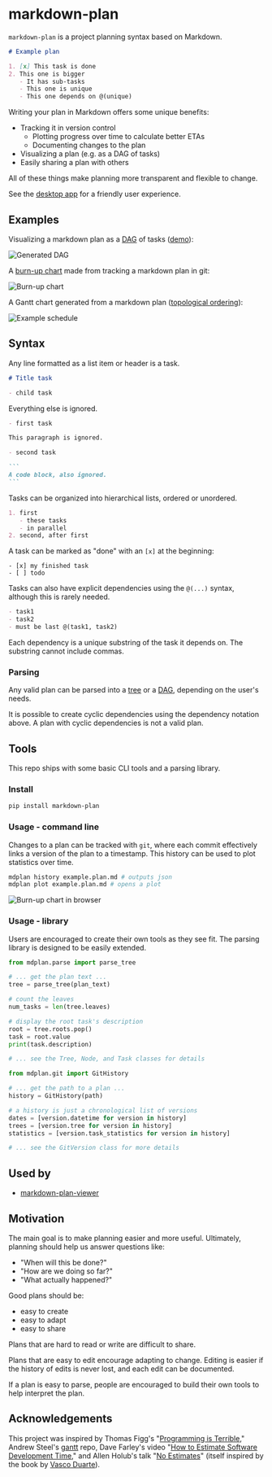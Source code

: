 # markdown-plan

`markdown-plan` is a project planning syntax based on Markdown.

```md
# Example plan

1. [x] This task is done
2. This one is bigger
   - It has sub-tasks
   - This one is unique
   - This one depends on @(unique)
```

Writing your plan in Markdown offers some unique benefits:

- Tracking it in version control
  - Plotting progress over time to calculate better ETAs
  - Documenting changes to the plan
- Visualizing a plan (e.g. as a DAG of tasks)
- Easily sharing a plan with others

All of these things make planning more transparent and flexible to change.

See the [desktop app](https://rexgarland.github.io/SimplePlanner/) for a friendly user experience.

## Examples

Visualizing a markdown plan as a [DAG](https://en.wikipedia.org/wiki/Directed_acyclic_graph) of tasks ([demo](https://rexgarland.dev/app/markdown-plan)):

![Generated DAG](images/dag.png)

A [burn-up chart](https://en.wikipedia.org/wiki/Cumulative_flow_diagram) made from tracking a markdown plan in git:

![Burn-up chart](images/burn-up-chart.jpg)

A Gantt chart generated from a markdown plan ([topological ordering](https://en.wikipedia.org/wiki/Topological_sorting)):

![Example schedule](images/schedule.png)

## Syntax

Any line formatted as a list item or header is a task.

```md
# Title task

- child task
```

Everything else is ignored.

````md
- first task

This paragraph is ignored.

- second task

```
A code block, also ignored.
```
````

Tasks can be organized into hierarchical lists, ordered or unordered.

```md
1. first
   - these tasks
   - in parallel
2. second, after first
```

A task can be marked as "done" with an `[x]` at the beginning:

```
- [x] my finished task
- [ ] todo
```

Tasks can also have explicit dependencies using the `@(...)` syntax, although this is rarely needed.

```md
- task1
- task2
- must be last @(task1, task2)
```

Each dependency is a unique substring of the task it depends on.
The substring cannot include commas.

### Parsing

Any valid plan can be parsed into a [tree](<https://en.wikipedia.org/wiki/Tree_(data_structure)>) or a [DAG](https://en.wikipedia.org/wiki/Directed_acyclic_graph), depending on the user's needs.

It is possible to create cyclic dependencies using the dependency notation above.
A plan with cyclic dependencies is not a valid plan.

## Tools

This repo ships with some basic CLI tools and a parsing library.

### Install

```sh
pip install markdown-plan
```

### Usage - command line

Changes to a plan can be tracked with `git`, where each commit effectively links a version of the plan to a timestamp.
This history can be used to plot statistics over time.

```sh
mdplan history example.plan.md # outputs json
mdplan plot example.plan.md # opens a plot
```

![Burn-up chart in browser](images/browser-chart.png)

### Usage - library

Users are encouraged to create their own tools as they see fit.
The parsing library is designed to be easily extended.

```python
from mdplan.parse import parse_tree

# ... get the plan text ...
tree = parse_tree(plan_text)

# count the leaves
num_tasks = len(tree.leaves)

# display the root task's description
root = tree.roots.pop()
task = root.value
print(task.description)

# ... see the Tree, Node, and Task classes for details
```

```python
from mdplan.git import GitHistory

# ... get the path to a plan ...
history = GitHistory(path)

# a history is just a chronological list of versions
dates = [version.datetime for version in history]
trees = [version.tree for version in history]
statistics = [version.task_statistics for version in history]

# ... see the GitVersion class for more details
```

## Used by

- [markdown-plan-viewer](https://github.com/rexgarland/markdown-plan-viewer)

## Motivation

The main goal is to make planning easier and more useful.
Ultimately, planning should help us answer questions like:

- "When will this be done?"
- "How are we doing so far?"
- "What actually happened?"

Good plans should be:

- easy to create
- easy to adapt
- easy to share

Plans that are hard to read or write are difficult to share.

Plans that are easy to edit encourage adapting to change.
Editing is easier if the history of edits is never lost, and each edit can be documented.

If a plan is easy to parse, people are encouraged to build their own tools to help interpret the plan.

## Acknowledgements

This project was inspired by Thomas Figg's "[Programming is Terrible](https://www.youtube.com/watch?v=csyL9EC0S0c)," Andrew Steel's [gantt](https://github.com/andrew-ls/gantt) repo, Dave Farley's video "[How to Estimate Software Development Time](https://www.youtube.com/watch?v=v21jg8wb1eU)," and Allen Holub's talk "[No Estimates](https://www.youtube.com/watch?v=QVBlnCTu9Ms)" (itself inspired by the book by [Vasco Duarte](https://www.amazon.com/NoEstimates-Measure-Project-Progress-Estimating-ebook/dp/B01FWMSBBK)).
